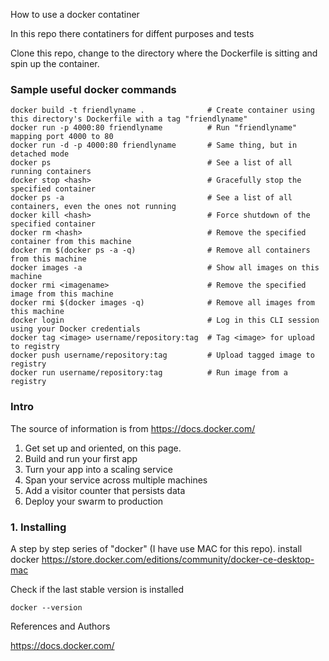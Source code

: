 How to use a docker contatiner

In this repo there contatiners for diffent purposes and tests

Clone this repo, change to the directory where the Dockerfile is sitting and spin up the container.

### Sample useful docker commands
```
docker build -t friendlyname .              # Create container using this directory's Dockerfile with a tag "friendlyname"
docker run -p 4000:80 friendlyname          # Run "friendlyname" mapping port 4000 to 80
docker run -d -p 4000:80 friendlyname       # Same thing, but in detached mode
docker ps                                   # See a list of all running containers
docker stop <hash>                          # Gracefully stop the specified container
docker ps -a                                # See a list of all containers, even the ones not running
docker kill <hash>                          # Force shutdown of the specified container
docker rm <hash>                            # Remove the specified container from this machine
docker rm $(docker ps -a -q)                # Remove all containers from this machine
docker images -a                            # Show all images on this machine
docker rmi <imagename>                      # Remove the specified image from this machine
docker rmi $(docker images -q)              # Remove all images from this machine
docker login                                # Log in this CLI session using your Docker credentials
docker tag <image> username/repository:tag  # Tag <image> for upload to registry
docker push username/repository:tag         # Upload tagged image to registry
docker run username/repository:tag          # Run image from a registry
```

### Intro

The source of information is from https://docs.docker.com/

1. Get set up and oriented, on this page.
2. Build and run your first app
3. Turn your app into a scaling service
4. Span your service across multiple machines
5. Add a visitor counter that persists data
6. Deploy your swarm to production


### 1. Installing

A step by step series of "docker" (I have use MAC for this repo).
install docker  https://store.docker.com/editions/community/docker-ce-desktop-mac

Check if the last stable version is installed

```
docker --version
```


References and Authors

https://docs.docker.com/
